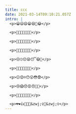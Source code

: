 ```yaml
---
title: ccc
date: 2021-03-14T09:10:21.057Z
intro: |
  <p>😀😃😄😁😆🤣😂</p>

  <p>🙂😉😊😇😍😘😗</p>

  <p>🙂😚😙😅😋😛😜</p>

  <p>🤗🤔🤐😐😑😶😏</p>

  <p>😒🙄😔😪😴😷🤒</p>

  <p>🤕🤢🤧😵🤠😎🤓</p>

  <p>😕😟☹️😯😲😳😨</p>

  <p>😢😱😞😡😠🤡👹</p>

  <p>👺🙈🙉🙊💘💖💕</p>

  <p>💔❤️👍💪👅💁&zwj;♀️🤦&zwj;♀️</p>
---
```

